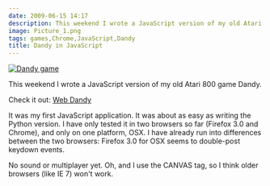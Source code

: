 ```yaml
---
date: 2009-06-15 14:17
description: This weekend I wrote a JavaScript version of my old Atari 800 game Dandy.
image: Picture_1.png
tags: games,Chrome,JavaScript,Dandy
title: Dandy in JavaScript
---
```


[![Dandy game](Picture_1.png)](http://jackpal.github.io/Dandy-Dungeon/)

This weekend I wrote a JavaScript version of my old Atari 800 game Dandy.

Check it out: [Web Dandy](http://jackpal.github.io/Dandy-Dungeon/)

It was my first JavaScript application. It was about as easy as writing the
Python version. I have only tested it in two browsers so far (Firefox 3.0 and
Chrome), and only on one platform, OSX. I have already run into differences
between the two browsers: Firefox 3.0 for OSX seems to double-post keydown
events.

No sound or multiplayer yet. Oh, and I use the CANVAS tag, so I think older
browsers (like IE 7) won't work.
